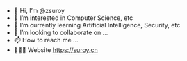 - 👋 Hi, I’m @zsuroy
- 👀 I’m interested in Computer Science, etc
- 🌱 I’m currently learning Artificial Intelligence, Security, etc
- 💞️ I’m looking to collaborate on ...
- 📫 How to reach me ...
- 👨🏻‍💻 Website https://suroy.cn

<!---
zsuroy/zsuroy is a ✨ special ✨ repository because its `README.md` (this file) appears on your GitHub profile.
You can click the Preview link to take a look at your changes.
--->
